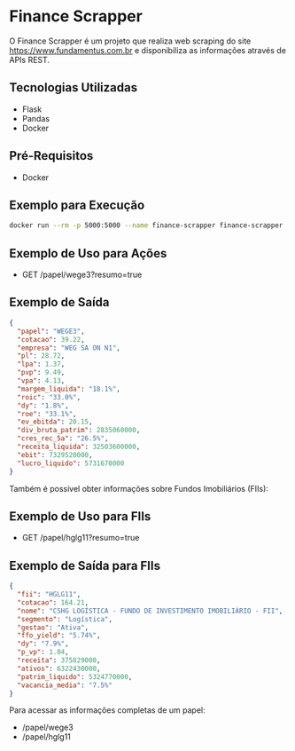 # Finance Scrapper

O Finance Scrapper é um projeto que realiza web scraping do site https://www.fundamentus.com.br e disponibiliza as informações através de APIs REST.

## Tecnologias Utilizadas

- Flask
- Pandas
- Docker

## Pré-Requisitos

- Docker

## Exemplo para Execução

```bash
docker run --rm -p 5000:5000 --name finance-scrapper finance-scrapper
```

## Exemplo de Uso para Ações

- GET /papel/wege3?resumo=true

## Exemplo de Saída

```json
{
  "papel": "WEGE3",
  "cotacao": 39.22,
  "empresa": "WEG SA ON N1",
  "pl": 28.72,
  "lpa": 1.37,
  "pvp": 9.49,
  "vpa": 4.13,
  "margem_liquida": "18.1%",
  "roic": "33.0%",
  "dy": "1.8%",
  "roe": "33.1%",
  "ev_ebitda": 20.15,
  "div_bruta_patrim": 2835060000,
  "cres_rec_5a": "26.5%",
  "receita_liquida": 32503600000,
  "ebit": 7329520000,
  "lucro_liquido": 5731670000
}
```

Também é possível obter informações sobre Fundos Imobiliários (FIIs):

## Exemplo de Uso para FIIs

- GET /papel/hglg11?resumo=true

## Exemplo de Saída para FIIs

```json
{
  "fii": "HGLG11",
  "cotacao": 164.21,
  "nome": "CSHG LOGÍSTICA - FUNDO DE INVESTIMENTO IMOBILIÁRIO - FII",
  "segmento": "Logística",
  "gestao": "Ativa",
  "ffo_yield": "5.74%",
  "dy": "7.9%",
  "p_vp": 1.04,
  "receita": 375829000,
  "ativos": 6322430000,
  "patrim_liquido": 5324770000,
  "vacancia_media": "7.5%"
}
```

Para acessar as informações completas de um papel:

- /papel/wege3
- /papel/hglg11